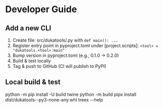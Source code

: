 # Developer Guide

## Add a new CLI
1) Create file: src/dukatools/<tool>.py with `def main(): ...`
2) Register entry point in pyproject.toml under [project.scripts]: `<tool> = "dukatools.<tool>:main"`
3) Bump version in pyproject.toml (e.g., 0.1.0 -> 0.2.0)
4) Build & test locally
5) Tag & push to GitHub (CI will publish to PyPI)

## Local build & test
python -m pip install -U build twine
python -m build
pipx install dist/dukatools-<ver>-py3-none-any.whl
treex --help
